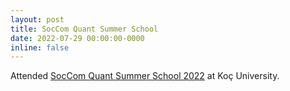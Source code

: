 ```yaml
---
layout: post
title: SocCom Quant Summer School
date: 2022-07-29 00:00:00-0000
inline: false
---
```


Attended [SocCom Quant Summer School 2022](https://socialcomquant.ku.edu.tr/summer-school-2022/) at Koç University.